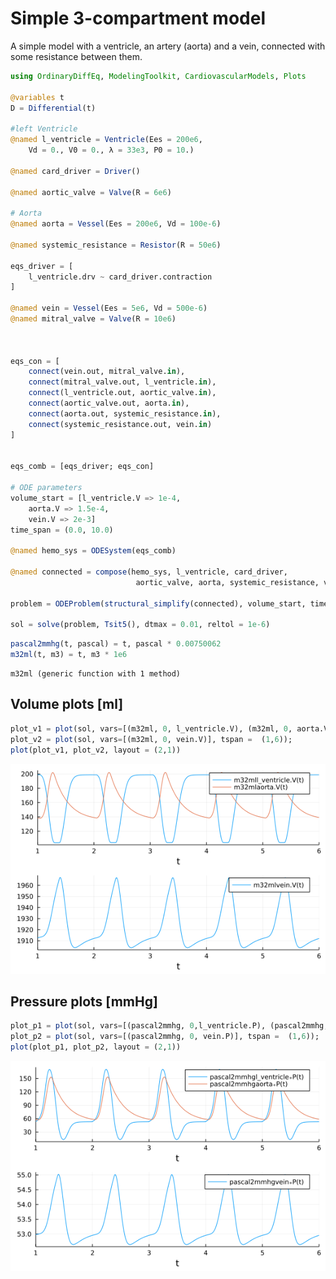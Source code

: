 # Simple 3-compartment model

A simple model with a ventricle, an artery (aorta) and a vein, connected with some resistance between them.

```julia
using OrdinaryDiffEq, ModelingToolkit, CardiovascularModels, Plots

@variables t
D = Differential(t)

#left Ventricle
@named l_ventricle = Ventricle(Ees = 200e6,
    Vd = 0., V0 = 0., λ = 33e3, P0 = 10.)

@named card_driver = Driver()

@named aortic_valve = Valve(R = 6e6)

# Aorta
@named aorta = Vessel(Ees = 200e6, Vd = 100e-6)

@named systemic_resistance = Resistor(R = 50e6)

eqs_driver = [
    l_ventricle.drv ~ card_driver.contraction
]

@named vein = Vessel(Ees = 5e6, Vd = 500e-6)
@named mitral_valve = Valve(R = 10e6)



eqs_con = [
    connect(vein.out, mitral_valve.in),
    connect(mitral_valve.out, l_ventricle.in),
    connect(l_ventricle.out, aortic_valve.in),
    connect(aortic_valve.out, aorta.in),
    connect(aorta.out, systemic_resistance.in),
    connect(systemic_resistance.out, vein.in)
]


eqs_comb = [eqs_driver; eqs_con]

# ODE parameters
volume_start = [l_ventricle.V => 1e-4, 
    aorta.V => 1.5e-4,
    vein.V => 2e-3]
time_span = (0.0, 10.0)

@named hemo_sys = ODESystem(eqs_comb)

@named connected = compose(hemo_sys, l_ventricle, card_driver, 
                            aortic_valve, aorta, systemic_resistance, vein, mitral_valve)

problem = ODEProblem(structural_simplify(connected), volume_start, time_span, [])

sol = solve(problem, Tsit5(), dtmax = 0.01, reltol = 1e-6)
```


```julia
pascal2mmhg(t, pascal) = t, pascal * 0.00750062
m32ml(t, m3) = t, m3 * 1e6
```

```
m32ml (generic function with 1 method)
```





## Volume plots [ml]
```julia
plot_v1 = plot(sol, vars=[(m32ml, 0, l_ventricle.V), (m32ml, 0, aorta.V)], tspan =  (1,6));
plot_v2 = plot(sol, vars=[(m32ml, 0, vein.V)], tspan =  (1,6));
plot(plot_v1, plot_v2, layout = (2,1))
```

![](figures/three_compartment_model_3_1.png)



## Pressure plots [mmHg]
```julia
plot_p1 = plot(sol, vars=[(pascal2mmhg, 0,l_ventricle.P), (pascal2mmhg, 0,aorta.P)], tspan =  (1,6));
plot_p2 = plot(sol, vars=[(pascal2mmhg, 0, vein.P)], tspan =  (1,6));
plot(plot_p1, plot_p2, layout = (2,1))
```

![](figures/three_compartment_model_4_1.png)
